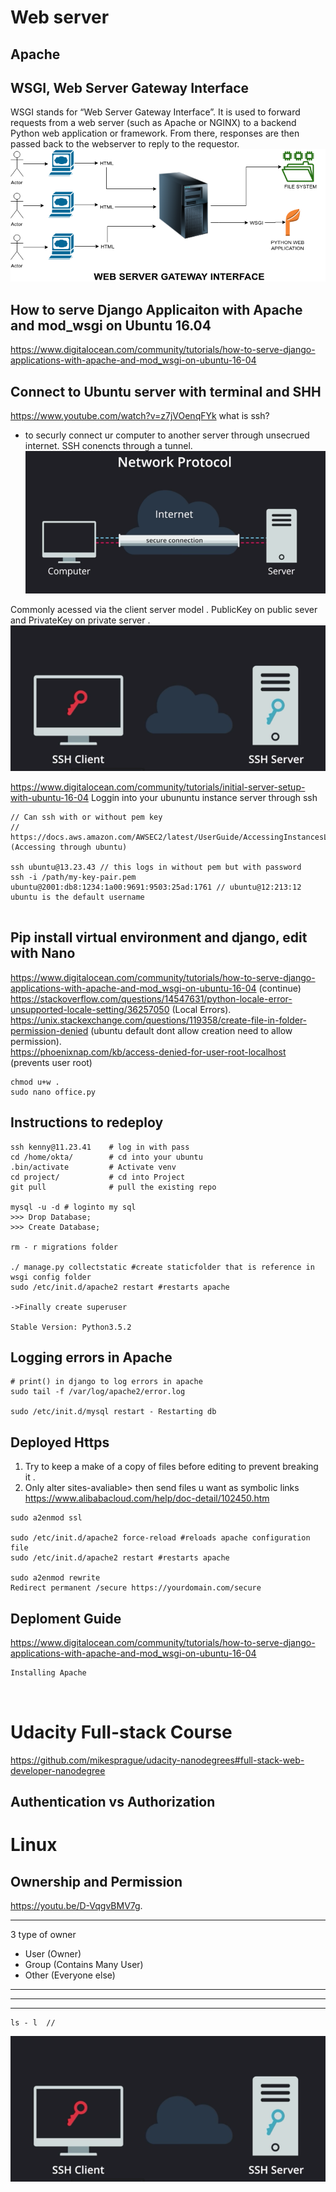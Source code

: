 # Web server
## Apache
## WSGI, Web Server Gateway Interface
WSGI stands for “Web Server Gateway Interface”. It is used to forward requests from a web server (such as Apache or NGINX) to a backend Python web application or framework. From there, responses are then passed back to the webserver to reply to the requestor.
![images](https://github.com/KennySoh/Technical-Interview/blob/master/oop/webserver1.png)
  
## How to serve Django Applicaiton with Apache and mod_wsgi on Ubuntu 16.04
https://www.digitalocean.com/community/tutorials/how-to-serve-django-applications-with-apache-and-mod_wsgi-on-ubuntu-16-04

## Connect to Ubuntu server with terminal and SHH 
https://www.youtube.com/watch?v=z7jVOenqFYk  what is ssh?  
  
- to securly connect ur computer to another server through unsecrued internet. SSH conencts through a tunnel. 
![images](https://github.com/KennySoh/Technical-Interview/blob/master/oop/webserver2.png)  
  
Commonly acessed via the client server model . 
PublicKey on public sever and PrivateKey on private server . 
![images](https://github.com/KennySoh/Technical-Interview/blob/master/oop/webserver3.png)  

https://www.digitalocean.com/community/tutorials/initial-server-setup-with-ubuntu-16-04 Loggin into your ubununtu instance server through ssh

```
// Can ssh with or without pem key
// https://docs.aws.amazon.com/AWSEC2/latest/UserGuide/AccessingInstancesLinux.html  (Accessing through ubuntu)

ssh ubuntu@13.23.43 // this logs in without pem but with password
ssh -i /path/my-key-pair.pem ubuntu@2001:db8:1234:1a00:9691:9503:25ad:1761 // ubuntu@12:213:12 ubuntu is the default username


```
## Pip install virtual environment and django, edit with Nano
https://www.digitalocean.com/community/tutorials/how-to-serve-django-applications-with-apache-and-mod_wsgi-on-ubuntu-16-04 (continue)   
https://stackoverflow.com/questions/14547631/python-locale-error-unsupported-locale-setting/36257050 (Local Errors).  
https://unix.stackexchange.com/questions/119358/create-file-in-folder-permission-denied (ubuntu default dont allow creation need to allow permission).  
https://phoenixnap.com/kb/access-denied-for-user-root-localhost (prevents user root)   
```
chmod u+w .
sudo nano office.py
```
## Instructions to redeploy
```
ssh kenny@11.23.41    # log in with pass
cd /home/okta/        # cd into your ubuntu
.bin/activate         # Activate venv
cd project/           # cd into Project
git pull              # pull the existing repo

mysql -u -d # loginto my sql
>>> Drop Database;
>>> Create Database;

rm - r migrations folder

./ manage.py collectstatic #create staticfolder that is reference in wsgi config folder
sudo /etc/init.d/apache2 restart #restarts apache

->Finally create superuser

Stable Version: Python3.5.2
```
## Logging errors in Apache
```
# print() in django to log errors in apache
sudo tail -f /var/log/apache2/error.log

sudo /etc/init.d/mysql restart - Restarting db
```
## Deployed Https
1) Try to keep a make of a copy of files before editing to prevent breaking it .  
2) Only alter sites-avaliable> then send files u want as symbolic links   
https://www.alibabacloud.com/help/doc-detail/102450.htm
```
sudo a2enmod ssl

sudo /etc/init.d/apache2 force-reload #reloads apache configuration file
sudo /etc/init.d/apache2 restart #restarts apache

sudo a2enmod rewrite
Redirect permanent /secure https://yourdomain.com/secure
```
## Deploment Guide
https://www.digitalocean.com/community/tutorials/how-to-serve-django-applications-with-apache-and-mod_wsgi-on-ubuntu-16-04
```
Installing Apache



```
# Udacity Full-stack Course
https://github.com/mikesprague/udacity-nanodegrees#full-stack-web-developer-nanodegree
  
## Authentication vs Authorization

# Linux 
## Ownership and Permission  
https://youtu.be/D-VqgvBMV7g. 
***
3 type of owner
- User  (Owner)
- Group (Contains Many User)
- Other (Everyone else) 
***

***
***
```
ls - l  //
```
![images](https://github.com/KennySoh/Technical-Interview/blob/master/oop/webserver3.png)
